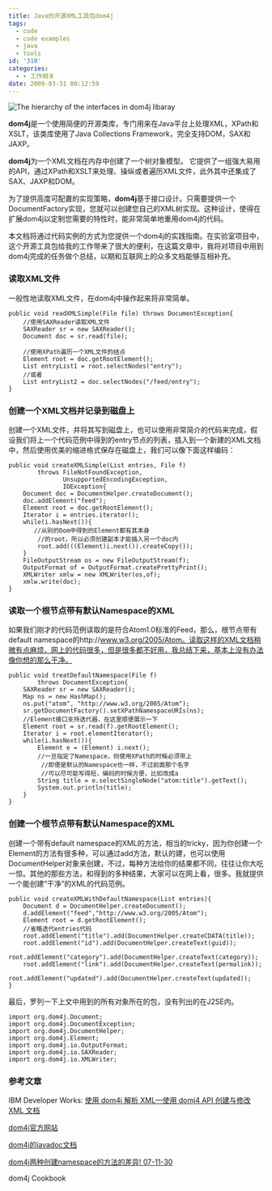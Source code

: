 ```yaml
---
title: Java的开源XML工具包dom4j
tags:
  - code
  - code examples
  - java
  - tools
id: '310'
categories:
  - - 工作相关
date: 2009-03-31 00:12:59
---
```


![The hierarchy of the interfaces in dom4j libaray](http://lh6.ggpht.com/_QYicOeu89Bk/SafPc8W7V6I/AAAAAAAABJo/pe3JBdV_QJg/s400/dom4j-interface-hierarchy.png)

**dom4j**是一个使用简便的开源类库，专门用来在Java平台上处理XML，XPath和XSLT，该类库使用了Java Collections Framework，完全支持DOM，SAX和JAXP。

**dom4j**为一个XML文档在内存中创建了一个树对象模型。 它提供了一组强大易用的API，通过XPath和XSLT来处理、操纵或者遍历XML文件，此外其中还集成了SAX、JAXP和DOM。

为了提供高度可配置的实现策略，**dom4j**基于接口设计。只需要提供一个DocumentFactory实现，您就可以创建您自己的XML树实现。这种设计，使得在扩展dom4j以定制您需要的特性时，能非常简单地重用dom4j的代码。

本文档将通过代码实例的方式为您提供一个dom4j的实践指南。在实验室项目中，这个开源工具包给我的工作带来了很大的便利，在这篇文章中，我将对项目中用到dom4j完成的任务做个总结，以期和互联网上的众多文档能够互相补充。
<!-- more -->
### 读取XML文件

一般性地读取XML文件，在dom4j中操作起来将非常简单。

```null
public void readXMLSimple(File file) throws DocumentException{
    //使用SAXReader读取XML文件
    SAXReader sr = new SAXReader();
    Document doc = sr.read(file);
    
    //使用XPath遍历一个XML文件的结点
    Element root = doc.getRootElement();
    List entryList1 = root.selectNodes("entry");
    //或者
    List entryList2 = doc.selectNodes("/feed/entry");
}
```

### 创建一个XML文档并记录到磁盘上

创建一个XML文件，并将其写到磁盘上，也可以使用非常简介的代码来完成，假设我们将上一个代码范例中得到的entry节点的列表，插入到一个新建的XML文档中，然后使用优美的缩进格式保存在磁盘上，我们可以像下面这样编码：

```null
public void createXMLSimple(List entries, File f)
        throws FileNotFoundException, 
               UnsupportedEncodingException,
               IOException{
    Document doc = DocumentHelper.createDocument();
    doc.addElement("feed");
    Element root = doc.getRootElement();
    Iterator i = entries.iterator();
    while(i.hasNext()){
       //从别的Dom中得到的Element都有其本身
        //的root，所以必须创建副本才能插入另一个doc内
        root.add(((Element)i.next()).createCopy());
    }
    FileOutputStream os = new FileOutputStream(f);
    OutputFormat of = OutputFormat.createPrettyPrint();
    XMLWriter xmlw = new XMLWriter(os,of);
    xmlw.write(doc);
}
```

### 读取一个根节点带有默认Namespace的XML

如果我们刚才的代码范例读取的是符合Atom1.0标准的Feed，那么，根节点带有default namespace的http://www.w3.org/2005/Atom。读取这样的XML文档稍微有点麻烦，网上的代码很多，但是很多都不好用，我总结下来，基本上没有办法像你想的那么干净。

```null
public void treatDefaultNamespace(File f) 
        throws DocumentException{
    SAXReader sr = new SAXReader();
    Map ns = new HashMap();
    ns.put("atom", "http://www.w3.org/2005/Atom");
    sr.getDocumentFactory().setXPathNamespaceURIs(ns);
    //Element接口支持迭代器，在这里顺便展示一下
    Element root = sr.read(f).getRootElement();
    Iterator i = root.elementIterator();
    while(i.hasNext()){
        Element e = (Element) i.next();
        //一旦指定了Namespace，则使用XPath的时候必须带上
         //即便是默认的Namespace也一样，不过前面那个名字
         //可以尽可能写得短，编码的时候方便，比如改成a
        String title = e.selectSingleNode("atom:title").getText();
        System.out.println(title);
    }
}
```

### 创建一个根节点带有默认Namespace的XML

创建一个带有default namespace的XML的方法，相当的tricky，因为你创建一个Element的方法有很多种，可以通过add方法，默认的建，也可以使用DocumentHelper对象来创建，不过，每种方法给你的结果都不同，往往让你大吃一惊。其他的那些方法，和得到的多种结果，大家可以在网上看，很多。我就提供一个能创建“干净”的XML的代码范例。

```null
public void createXMLWithDefaultNamespace(List entries){
    Document d = DocumentHelper.createDocument();
    d.addElement("feed","http://www.w3.org/2005/Atom");
    Element root = d.getRootElement();
    //省略迭代entries代码
    root.addElement("title").add(DocumentHelper.createCDATA(title));
    root.addElement("id").add(DocumentHelper.createText(guid));
    root.addElement("category").add(DocumentHelper.createText(category));
    root.addElement("link").add(DocumentHelper.createText(permalink));
    root.addElement("updated").add(DocumentHelper.createText(updated));
}
```

最后，罗列一下上文中用到的所有对象所在的包，没有列出的在J2SE内。

```null
import org.dom4j.Document;
import org.dom4j.DocumentException;
import org.dom4j.DocumentHelper;
import org.dom4j.Element;
import org.dom4j.io.OutputFormat;
import org.dom4j.io.SAXReader;
import org.dom4j.io.XMLWriter;
```

### 参考文章

IBM Developer Works: [使用 dom4j 解析 XML—使用 domj4 API 创建与修改 XML 文档](http://www.ibm.com/developerworks/cn/xml/x-dom4j.html)

[dom4j官方网站](http://www.dom4j.org/)

[dom4j的javadoc文档](http://www.dom4j.org/dom4j-1.6.1/apidocs/)

[dom4j两种创建namespace的方法的差异! 07-11-30](http://zhangjiansheng.blogspot.com/2007/11/dom4jnamespace.html)

dom4j Cookbook